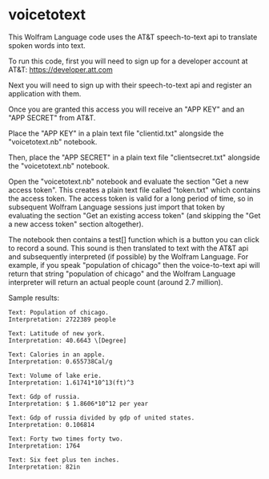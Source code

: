 # voicetotext

This Wolfram Language code uses the AT&T speech-to-text api to translate spoken words into text.

To run this code, first you will need to sign up for a developer account at AT&T: https://developer.att.com

Next you will need to sign up with their speech-to-text api and register an application with them.

Once you are granted this access you will receive an "APP KEY" and an "APP SECRET" from AT&T.

Place the "APP KEY" in a plain text file "clientid.txt" alongside the "voicetotext.nb" notebook.

Then, place the "APP SECRET" in a plain text file "clientsecret.txt" alongside the "voicetotext.nb" notebook.

Open the "voicetotext.nb" notebook and evaluate the section "Get a new access token". This creates a plain text file called "token.txt"
which contains the access token. The access token is valid for a long period of time, so in subsequent Wolfram Language sessions just 
import that token by evaluating the section "Get an existing access token" (and skipping the "Get a new access token" section altogether).

The notebook then contains a test[] function which is a button you can click to record a sound. This sound is then translated to text
with the AT&T api and subsequently interpreted (if possible) by the Wolfram Language. For example, if you speak "population of chicago"
then the voice-to-text api will return that string "population of chicago" and the Wolfram Language interpreter will return an actual 
people count (around 2.7 million).

Sample results:

    Text: Population of chicago.
    Interpretation: 2722389 people

    Text: Latitude of new york.
    Interpretation: 40.6643 \[Degree]

    Text: Calories in an apple.
    Interpretation: 0.655738Cal/g

    Text: Volume of lake erie.
    Interpretation: 1.61741*10^13(ft)^3

    Text: Gdp of russia.
    Interpretation: $ 1.8606*10^12 per year

    Text: Gdp of russia divided by gdp of united states.
    Interpretation: 0.106814

    Text: Forty two times forty two.
    Interpretation: 1764

    Text: Six feet plus ten inches.
    Interpretation: 82in
